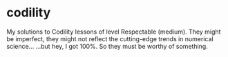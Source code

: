 # codility
My solutions to Codility lessons of level Respectable (medium). 
They might be imperfect, they might not reflect the cutting-edge trends in numerical science... 
...but hey, I got 100%. So they must be worthy of something.
